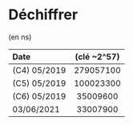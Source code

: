 # Déchiffrer

(en ns)

| Date         | (clé ~2^57) |
| :----------- | :---------: |
| (C4) 05/2019 |  279057100  |
| (C5) 05/2019 |  100023300  |
| (C6) 05/2019 |  35009600   |
| 03/06/2021   |  33007900   |
